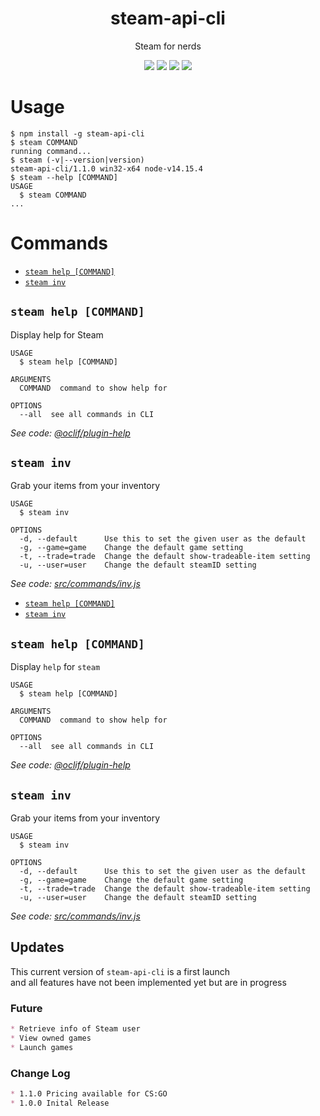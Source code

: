 <h1 align='center'>steam-api-cli</h1>

<p align='center'>Steam for nerds</p>

<p align='center'>
  <a href='https://oclif.io'><img src='https://img.shields.io/badge/cli-oclif-%233B4554?style=for-the-badge&logo=heroku'></a>
  <a href='https://npmjs.org/package/steam-api-cli'><img src='https://img.shields.io/npm/v/steam-api-cli?color=%23FB8516&logo=npm&style=for-the-badge'></a>
  <a href='https://npmjs.org/package/steam-api-cli'><img src='https://img.shields.io/npm/dw/steam-api-cli?color=%23ec3b2b&style=for-the-badge'></a>
  <a href='https://npmjs.org/package/steam-api-cli'><img src='https://img.shields.io/github/license/ItzAfroBoy/steam-api-cli?color=%23161B22&logo=Github&style=for-the-badge'></a>
</p>

# Usage

<!-- usage -->
```sh-session
$ npm install -g steam-api-cli
$ steam COMMAND
running command...
$ steam (-v|--version|version)
steam-api-cli/1.1.0 win32-x64 node-v14.15.4
$ steam --help [COMMAND]
USAGE
  $ steam COMMAND
...
```
<!-- usagestop -->

# Commands
<!-- commands -->
* [`steam help [COMMAND]`](#steam-help-command)
* [`steam inv`](#steam-inv)

## `steam help [COMMAND]`

Display help for Steam

```
USAGE
  $ steam help [COMMAND]

ARGUMENTS
  COMMAND  command to show help for

OPTIONS
  --all  see all commands in CLI
```

_See code: [@oclif/plugin-help](https://github.com/oclif/plugin-help/blob/v3.2.1/src/commands/help.ts)_

## `steam inv`

Grab your items from your inventory

```
USAGE
  $ steam inv

OPTIONS
  -d, --default      Use this to set the given user as the default
  -g, --game=game    Change the default game setting
  -t, --trade=trade  Change the default show-tradeable-item setting
  -u, --user=user    Change the default steamID setting
```

_See code: [src/commands/inv.js](https://github.com/ItzAfroBoy/steam-api-cli/blob/v1.1.0/src/commands/inv.js)_
<!-- commandsstop -->

* [`steam help [COMMAND]`](#steam-help-command)
* [`steam inv`](#steam-inv)

## `steam help [COMMAND]`

Display `help` for `steam`

```sh-session
USAGE
  $ steam help [COMMAND]

ARGUMENTS
  COMMAND  command to show help for

OPTIONS
  --all  see all commands in CLI
```

_See code: [@oclif/plugin-help](https://github.com/oclif/plugin-help/blob/v3.2.1/src/commands/help.ts)_

## `steam inv`

Grab your items from your inventory

```sh-session
USAGE
  $ steam inv

OPTIONS
  -d, --default      Use this to set the given user as the default
  -g, --game=game    Change the default game setting
  -t, --trade=trade  Change the default show-tradeable-item setting
  -u, --user=user    Change the default steamID setting
```

_See code: [src/commands/inv.js](https://github.com/ItzAfroBoy/steam-api-cli/blob/v1.0.0/src/commands/inv.js)_
<!-- commandsstop -->

## Updates

This current version of `steam-api-cli` is a first launch  
and all features have not been implemented yet but are in progress  

### Future

```markdown
* Retrieve info of Steam user
* View owned games
* Launch games
```

### Change Log

```markdown
* 1.1.0 Pricing available for CS:GO
* 1.0.0 Inital Release
```